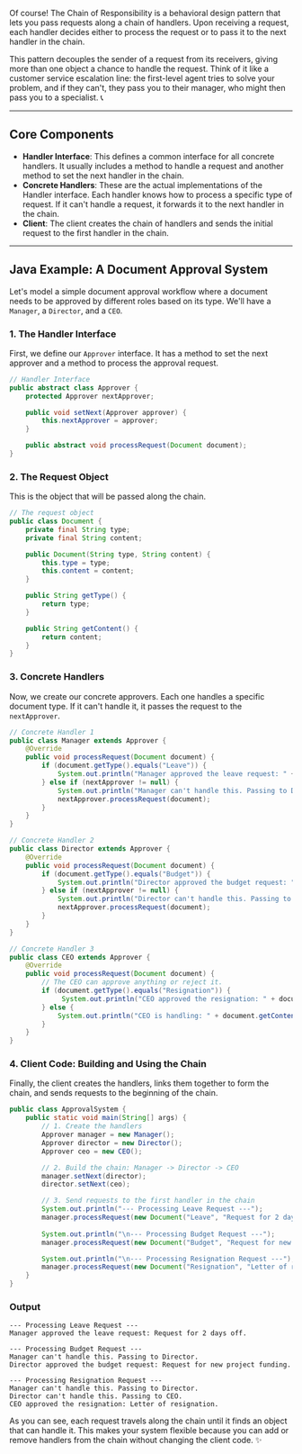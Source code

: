 Of course\! The Chain of Responsibility is a behavioral design pattern that lets you pass requests along a chain of handlers. Upon receiving a request, each handler decides either to process the request or to pass it to the next handler in the chain.

This pattern decouples the sender of a request from its receivers, giving more than one object a chance to handle the request. Think of it like a customer service escalation line: the first-level agent tries to solve your problem, and if they can't, they pass you to their manager, who might then pass you to a specialist. 📞

-----

## Core Components

* **Handler Interface**: This defines a common interface for all concrete handlers. It usually includes a method to handle a request and another method to set the next handler in the chain.
* **Concrete Handlers**: These are the actual implementations of the Handler interface. Each handler knows how to process a specific type of request. If it can't handle a request, it forwards it to the next handler in the chain.
* **Client**: The client creates the chain of handlers and sends the initial request to the first handler in the chain.

-----

## Java Example: A Document Approval System

Let's model a simple document approval workflow where a document needs to be approved by different roles based on its type. We'll have a `Manager`, a `Director`, and a `CEO`.

### 1\. The Handler Interface

First, we define our `Approver` interface. It has a method to set the next approver and a method to process the approval request.

```java
// Handler Interface
public abstract class Approver {
    protected Approver nextApprover;

    public void setNext(Approver approver) {
        this.nextApprover = approver;
    }

    public abstract void processRequest(Document document);
}
```

### 2\. The Request Object

This is the object that will be passed along the chain.

```java
// The request object
public class Document {
    private final String type;
    private final String content;

    public Document(String type, String content) {
        this.type = type;
        this.content = content;
    }

    public String getType() {
        return type;
    }

    public String getContent() {
        return content;
    }
}
```

### 3\. Concrete Handlers

Now, we create our concrete approvers. Each one handles a specific document type. If it can't handle it, it passes the request to the `nextApprover`.

```java
// Concrete Handler 1
public class Manager extends Approver {
    @Override
    public void processRequest(Document document) {
        if (document.getType().equals("Leave")) {
            System.out.println("Manager approved the leave request: " + document.getContent());
        } else if (nextApprover != null) {
            System.out.println("Manager can't handle this. Passing to Director.");
            nextApprover.processRequest(document);
        }
    }
}

// Concrete Handler 2
public class Director extends Approver {
    @Override
    public void processRequest(Document document) {
        if (document.getType().equals("Budget")) {
            System.out.println("Director approved the budget request: " + document.getContent());
        } else if (nextApprover != null) {
            System.out.println("Director can't handle this. Passing to CEO.");
            nextApprover.processRequest(document);
        }
    }
}

// Concrete Handler 3
public class CEO extends Approver {
    @Override
    public void processRequest(Document document) {
        // The CEO can approve anything or reject it.
        if (document.getType().equals("Resignation")) {
             System.out.println("CEO approved the resignation: " + document.getContent());
        } else {
            System.out.println("CEO is handling: " + document.getContent());
        }
    }
}
```

### 4\. Client Code: Building and Using the Chain

Finally, the client creates the handlers, links them together to form the chain, and sends requests to the beginning of the chain.

```java
public class ApprovalSystem {
    public static void main(String[] args) {
        // 1. Create the handlers
        Approver manager = new Manager();
        Approver director = new Director();
        Approver ceo = new CEO();

        // 2. Build the chain: Manager -> Director -> CEO
        manager.setNext(director);
        director.setNext(ceo);

        // 3. Send requests to the first handler in the chain
        System.out.println("--- Processing Leave Request ---");
        manager.processRequest(new Document("Leave", "Request for 2 days off."));
        
        System.out.println("\n--- Processing Budget Request ---");
        manager.processRequest(new Document("Budget", "Request for new project funding."));

        System.out.println("\n--- Processing Resignation Request ---");
        manager.processRequest(new Document("Resignation", "Letter of resignation."));
    }
}
```

### Output

```
--- Processing Leave Request ---
Manager approved the leave request: Request for 2 days off.

--- Processing Budget Request ---
Manager can't handle this. Passing to Director.
Director approved the budget request: Request for new project funding.

--- Processing Resignation Request ---
Manager can't handle this. Passing to Director.
Director can't handle this. Passing to CEO.
CEO approved the resignation: Letter of resignation.
```

As you can see, each request travels along the chain until it finds an object that can handle it. This makes your system flexible because you can add or remove handlers from the chain without changing the client code. ✨